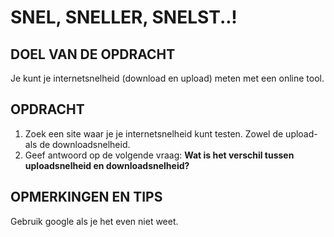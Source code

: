 # SNEL, SNELLER, SNELST..!

## DOEL VAN DE OPDRACHT

Je kunt je internetsnelheid (download en upload) meten met een online tool.

## OPDRACHT

1. Zoek een site waar je je internetsnelheid kunt testen. Zowel de upload- als de downloadsnelheid.
2. Geef antwoord op de volgende vraag: **Wat is het verschil tussen uploadsnelheid en downloadsnelheid?**

## OPMERKINGEN EN TIPS

Gebruik google als je het even niet weet.
